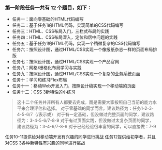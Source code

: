 ### 第一阶段任务一共有 12 个题目，如下：
- 任务一：面向零基础的HTML代码编写
- 任务二：基于任务1的HTML代码，实现简单的CSS代码编写
- 任务三：HTML、CSS布局入门，三栏式布局的实践
- 任务四：HTML、CSS布局深入，定位和居中问题的实践
- 任务五：基于任务1的HTML代码，实现一个稍微复杂的CSS代码编写
- 任务六：按照设计图，通过HTML/CSS实现一个像报纸杂志一样的页面布局排版
- 任务七：按照设计图，通过HTML/CSS实现一个产品官网
- 任务八：网格/栅格化布局学习与实践
- 任务九：按照设计图，通过HTML/CSS实现一个复杂的业务系统页面
- 任务十：学习和练习Flex布局
- 任务十一：移动Web开发入门，按照设计稿实现一个移动端的页面
- 任务十二：CSS 3新特性的小练习

> 这十二个任务并非所有人都要去完成，而是需要大家按照自己当前的能力水平来合理评估和选择。
  对于零基础的同学而言，建议路径为：任务1-2-3-4-5-6/7（/表示或）
  对于有一定基础，但没做过完整页面的同学，建议路径为：3-4-5-6/7-8-9
  对于有过页面实践，但没做过太复杂页面的同学，建议路径为：3-4-6/7-8-9
  对于已经经验很丰富的同学，可以直接做：7-9

  任务10-11提供给对移动端开发有兴趣的同学进行挑战
  任务12提供给初学者，并且对CSS 3各种新特性有兴趣的同学进行挑战
